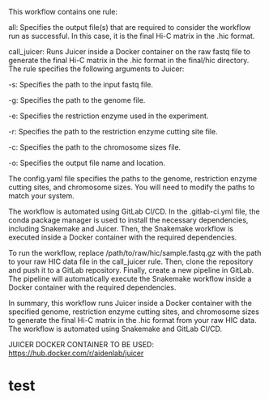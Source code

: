 This workflow contains one rule:

all: Specifies the output file(s) that are required to consider the workflow run as successful. In this case, it is the final Hi-C matrix in the .hic format.

call_juicer: Runs Juicer inside a Docker container on the raw fastq file to generate the final Hi-C matrix in the .hic format in the final/hic directory.
The rule specifies the following arguments to Juicer:

-s: Specifies the path to the input fastq file.

-g: Specifies the path to the genome file.

-e: Specifies the restriction enzyme used in the experiment.

-r: Specifies the path to the restriction enzyme cutting site file.

-c: Specifies the path to the chromosome sizes file.

-o: Specifies the output file name and location.

The config.yaml file specifies the paths to the genome, restriction enzyme cutting sites, and chromosome sizes. You will need to modify the paths to match your system.

The workflow is automated using GitLab CI/CD. In the .gitlab-ci.yml file, the conda package manager is used to install the necessary dependencies, including Snakemake and Juicer. Then, the Snakemake workflow is executed inside a Docker container with the required dependencies.

To run the workflow, replace /path/to/raw/hic/sample.fastq.gz with the path to your raw HIC data file in the call_juicer rule. Then, clone the repository and push it to a GitLab repository. Finally, create a new pipeline in GitLab. The pipeline will automatically execute the Snakemake workflow inside a Docker container with the required dependencies.

In summary, this workflow runs Juicer inside a Docker container with the specified genome, restriction enzyme cutting sites, and chromosome sizes to generate the final Hi-C matrix in the .hic format from your raw HIC data. The workflow is automated using Snakemake and GitLab CI/CD.

JUICER DOCKER CONTAINER TO BE USED:
https://hub.docker.com/r/aidenlab/juicer

# test
